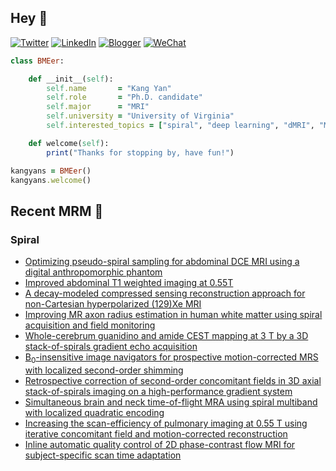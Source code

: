 ## Hey 👋
[![Twitter](https://img.shields.io/badge/Twitter-%231DA1F2.svg?style=for-the-badge&logo=Twitter&logoColor=white)](https://twitter.com/KangY01)
[![LinkedIn](https://img.shields.io/badge/linkedin-%230077B5.svg?style=for-the-badge&logo=linkedin&logoColor=white)](https://www.linkedin.com/in/kyanyan/)
[![Blogger](https://img.shields.io/badge/Blogger-FF5722?style=for-the-badge&logo=blogger&logoColor=white)](https://kangyan.bearblog.dev/)
[![WeChat](https://img.shields.io/badge/WeChat-07C160?style=for-the-badge&logo=wechat&logoColor=white)](wechat.jpg)




```ruby
class BMEer:

    def __init__(self):
        self.name       = "Kang Yan"
        self.role       = "Ph.D. candidate"
        self.major      = "MRI"
        self.university = "University of Virginia"
        self.interested_topics = ["spiral", "deep learning", "dMRI", "MRgFUS"]

    def welcome(self):
        print("Thanks for stopping by, have fun!")

kangyans = BMEer()
kangyans.welcome()
```

<!---
## Stats

![Kang Yan's GitHub stats](https://github-readme-stats.vercel.app/api?username=kangyans&show_icons=true&theme=radical)
-->




## Recent MRM 📖

### Spiral

<!-- BLOG-POST-LIST:START -->
- [Optimizing pseudo-spiral sampling for abdominal DCE MRI using a digital anthropomorphic phantom](https://pubmed.ncbi.nlm.nih.gov/39004838/?utm_source=Other&utm_medium=rss&utm_campaign=pubmed-2&utm_content=1no_pWrlHWS46fqstymCF1-OLQsnNCa7800V92dzn07dNbXEVF&fc=20240726160330&ff=20240822171210&v=2.18.0.post9+e462414)
- [Improved abdominal T1 weighted imaging at 0.55T](https://pubmed.ncbi.nlm.nih.gov/38997798/?utm_source=Other&utm_medium=rss&utm_campaign=pubmed-2&utm_content=1no_pWrlHWS46fqstymCF1-OLQsnNCa7800V92dzn07dNbXEVF&fc=20240726160330&ff=20240822171210&v=2.18.0.post9+e462414)
- [A decay-modeled compressed sensing reconstruction approach for non-Cartesian hyperpolarized (129)Xe MRI](https://pubmed.ncbi.nlm.nih.gov/38860514/?utm_source=Other&utm_medium=rss&utm_campaign=pubmed-2&utm_content=1no_pWrlHWS46fqstymCF1-OLQsnNCa7800V92dzn07dNbXEVF&fc=20240726160330&ff=20240822171210&v=2.18.0.post9+e462414)
- [Improving MR axon radius estimation in human white matter using spiral acquisition and field monitoring](https://pubmed.ncbi.nlm.nih.gov/38817204/?utm_source=Other&utm_medium=rss&utm_campaign=pubmed-2&utm_content=1no_pWrlHWS46fqstymCF1-OLQsnNCa7800V92dzn07dNbXEVF&fc=20240726160330&ff=20240822171210&v=2.18.0.post9+e462414)
- [Whole-cerebrum guanidino and amide CEST mapping at 3 T by a 3D stack-of-spirals gradient echo acquisition](https://pubmed.ncbi.nlm.nih.gov/38748853/?utm_source=Other&utm_medium=rss&utm_campaign=pubmed-2&utm_content=1no_pWrlHWS46fqstymCF1-OLQsnNCa7800V92dzn07dNbXEVF&fc=20240726160330&ff=20240822171210&v=2.18.0.post9+e462414)
- [B<sub>0</sub>-insensitive image navigators for prospective motion-corrected MRS with localized second-order shimming](https://pubmed.ncbi.nlm.nih.gov/38704666/?utm_source=Other&utm_medium=rss&utm_campaign=pubmed-2&utm_content=1no_pWrlHWS46fqstymCF1-OLQsnNCa7800V92dzn07dNbXEVF&fc=20240726160330&ff=20240822171210&v=2.18.0.post9+e462414)
- [Retrospective correction of second-order concomitant fields in 3D axial stack-of-spirals imaging on a high-performance gradient system](https://pubmed.ncbi.nlm.nih.gov/38650101/?utm_source=Other&utm_medium=rss&utm_campaign=pubmed-2&utm_content=1no_pWrlHWS46fqstymCF1-OLQsnNCa7800V92dzn07dNbXEVF&fc=20240726160330&ff=20240822171210&v=2.18.0.post9+e462414)
- [Simultaneous brain and neck time-of-flight MRA using spiral multiband with localized quadratic encoding](https://pubmed.ncbi.nlm.nih.gov/38576077/?utm_source=Other&utm_medium=rss&utm_campaign=pubmed-2&utm_content=1no_pWrlHWS46fqstymCF1-OLQsnNCa7800V92dzn07dNbXEVF&fc=20240726160330&ff=20240822171210&v=2.18.0.post9+e462414)
- [Increasing the scan-efficiency of pulmonary imaging at 0.55 T using iterative concomitant field and motion-corrected reconstruction](https://pubmed.ncbi.nlm.nih.gov/38501940/?utm_source=Other&utm_medium=rss&utm_campaign=pubmed-2&utm_content=1no_pWrlHWS46fqstymCF1-OLQsnNCa7800V92dzn07dNbXEVF&fc=20240726160330&ff=20240822171210&v=2.18.0.post9+e462414)
- [Inline automatic quality control of 2D phase-contrast flow MRI for subject-specific scan time adaptation](https://pubmed.ncbi.nlm.nih.gov/38469944/?utm_source=Other&utm_medium=rss&utm_campaign=pubmed-2&utm_content=1no_pWrlHWS46fqstymCF1-OLQsnNCa7800V92dzn07dNbXEVF&fc=20240726160330&ff=20240822171210&v=2.18.0.post9+e462414)
<!-- BLOG-POST-LIST:END -->


<!---
## Trophies 

[![trophy](https://github-profile-trophy.vercel.app/?username=kangyans&theme=onedark)](https://github.com/kangyans/github-profile-trophy)
--->






